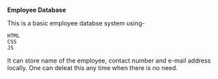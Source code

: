 **Employee Database**

This is a basic employee databse system using-
```
HTML
CSS
JS
```
It can store name of the employee, contact number and e-mail address locally.
One can deleat this any time when there is no need.